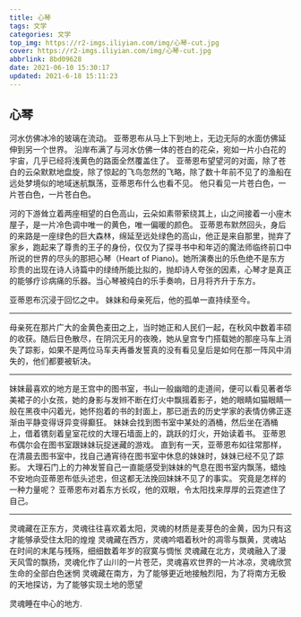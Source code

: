 ```yaml
---
title: 心琴
tags: 文学
categories: 文学
top_img: https://r2-imgs.iliyian.com/img/心琴-cut.jpg
cover: https://r2-imgs.iliyian.com/img/心琴-cut.jpg
abbrlink: 8bd09628
date: 2021-06-10 15:30:17
updated: 2021-6-18 15:11:23
---
```


## 心琴

河水仿佛冰冷的玻璃在流动。
亚蒂恩布从马上下到地上，无边无际的水面仿佛延伸到另一个世界。
沿岸布满了与河水仿佛一体的苍白的花朵，宛如一片小白花的宇宙，几乎已经将浅黄色的路面全然覆盖住了。
亚蒂恩布望望河的对面，除了苍白的云朵默默地盘旋，除了惊起的飞鸟忽然的飞略，除了数十年前不见了的渔船在远处梦境似的地域迷航飘荡，亚蒂恩布什么也看不见。
他只看见一片苍白色，一片苍白色，一片苍白色。

河的下游耸立着两座相望的白色高山，云朵如素带萦绕其上，山之间接着一小座木屋子，是一片冷色调中唯一的黄色，唯一偏暖的颜色。
亚蒂恩布默然回头，身后的来路是一座绿色的巨大森林，绵延至远处绿色的高山，他正是来自那里，抛弃了家乡，跑起来了尊贵的王子的身份，仅仅为了探寻书中和年迈的魔法师临终前口中所说的世界的尽头的那把心琴（Heart of Piano)。她所演奏出的乐色绝不是东方珍贵的出现在诗人诗篇中的绿绮所能比拟的，抛却诗人夸张的因素，心琴才是真正的能够疗诊病痛的乐器。当心琴被纯白的乐手奏响，日月将齐升于东方。

亚蒂恩布沉浸于回忆之中。
妹妹和母亲死后，他的孤单一直持续至今。

---

母亲死在那片广大的金黄色麦田之上，当时她正和人民们一起，在秋风中数着丰硕的收获。随后日色散尽，在阴沉无月的夜晚，她从皇宫专门搭载她的那座马车上消失了踪影，如果不是两位马车夫再番发誓真的没有看见皇后是如何在那一阵风中消失的，他们都要被斩决。

---

妹妹最喜欢的地方是王宫中的图书室，书山一般幽暗的走道间，便可以看见著者华美裙子的小女孩，她的身影与发辫不断在灯火中飘摇着影子，她的眼睛如猫眼睛一般在黑夜中闪着光，她怀抱着的书的封面上，那已逝去的历史学家的表情仿佛正逐渐由平静变得讶异变得癫狂。
妹妹会找到图书室中某处的酒桶，然后坐在酒桶上，借着镌刻着皇室花纹的大理石墙面上的，跳跃的灯火，开始读着书。
亚蒂恩布偶尔会在图书室跟妹妹玩捉迷藏的游戏。
直到有一天，亚蒂恩布如往常那样，在清晨去图书室中，找自己通宵待在图书室中休息的妹妹时，妹妹已经不见了踪影。
大理石门上的力神发誓自己一直能感受到妹妹的气息在图书室内飘荡，蜡烛不安地向亚蒂恩布低头述忠，但这都无法挽回妹妹不见了的事实。
究竟是怎样的一种力量呢？
亚蒂恩布对着东方长叹，他的双眼，令太阳找来厚厚的云霓遮住了自己。

---

灵魂藏在正东方，灵魂往往喜欢着太阳，灵魂的材质是麦芽色的金黄，因为只有这才能够承受住太阳的煌煌
灵魂藏在西方，灵魂吟唱着秋叶的凋零与飘黄，灵魂站在时间的末尾与残殇，细细数着年岁的寂寞与惆怅
灵魂藏在北方，灵魂融入了漫天风雪的飘扬，灵魂化作了山川的一片苍茫，灵魂喜欢世界的一片冰凉，灵魂欣赏生命的全部白色迷惘
灵魂藏在南方，为了能够更近地接触烈阳，为了将南方无极的天地探访，为了能够实现土地的愿望

灵魂睡在中心的地方.
